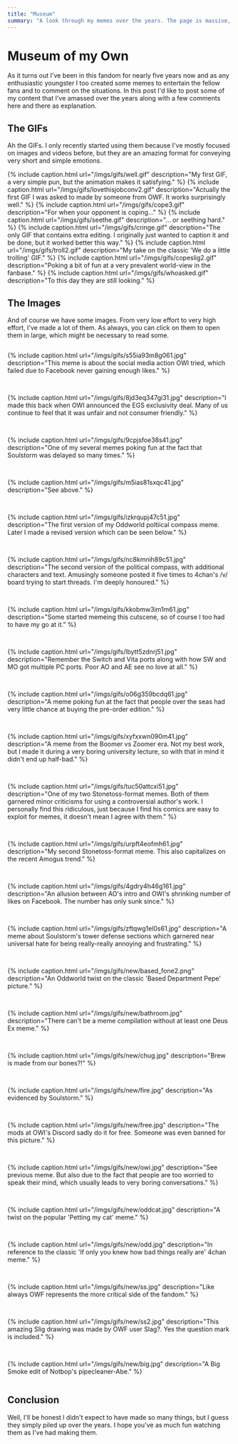 ```yaml
---
title: "Museum"
summary: "A look through my memes over the years. The page is massive, don't use mobile traffic."
---
```


<style>
    .videobox {
        display: grid;
        grid-template-columns: 1fr 1fr;
        grid-gap: 1rem;

        width: var(--width);
    }

    .videobox .video_cont {
        width: 100%;
    }

    .videobox .video_cont p {
        width: inherit;
        text-align: center;
        font-size: calc(var(--font-size) - 2px);
    }

    .videobox .video_cont video {
        width: inherit;
    }

    @media (orientation: portrait) {
        .videobox {
            grid-template-columns: 1fr;
            width: 100%;
        }
    }
</style>

# Museum of my Own

As it turns out I've been in this fandom for nearly five years now and as any enthusiastic youngster
I too created some memes to entertain the fellow fans and to comment on the situations. In this post
I'd like to post some of my content that I've amassed over the years along with a few comments here
and there as explanation.

## The GIFs

Ah the GIFs. I only recently started using them because I've mostly focused on images and videos
before, but they are an amazing format for conveying very short and simple emotions.

<div class="videobox">
{% include caption.html url="/imgs/gifs/well.gif" description="My first GIF, a very simple pun, but the animation makes it satisfying." %}
{% include caption.html url="/imgs/gifs/lovethisjobconv2.gif" description="Actually the first GIF I was asked to made by someone from OWF. It works surprisingly well." %}
{% include caption.html url="/imgs/gifs/cope3.gif" description="For when your opponent is coping..." %}
{% include caption.html url="/imgs/gifs/seethe.gif" description="... or seething hard." %}
{% include caption.html url="/imgs/gifs/cringe.gif" description="The only GIF that contains extra editing. I originally just wanted to caption it and be done, but it worked better this way." %}
{% include caption.html url="/imgs/gifs/troll2.gif" description="My take on the classic 'We do a little trolling' GIF." %}
{% include caption.html url="/imgs/gifs/copeslig2.gif" description="Poking a bit of fun at a very prevalent world-view in the fanbase." %}
{% include caption.html url="/imgs/gifs/whoasked.gif" description="To this day they are still looking." %}
</div>

## The Images

And of course we have some images. From very low effort to very high effort, I've made a lot
of them. As always, you can click on them to open them in large, which might be necessary to read some.

<div class="videobox">

{% include caption.html url="/imgs/gifs/s55ia93m8g061.jpg" description="This meme is about the social media action OWI tried, which failed due to Facebook never gaining enough likes." %}

{% include caption.html url="/imgs/gifs/8jd3eq347gi31.jpg" description="I made this back when OWI announced the EGS exclusivity deal. Many of us continue to feel that it was unfair and not consumer friendly." %}

{% include caption.html url="/imgs/gifs/9cpjsfoe38s41.jpg" description="One of my several memes poking fun at the fact that Soulstorm was delayed so many times." %}

{% include caption.html url="/imgs/gifs/m5ias81sxqc41.jpg" description="See above." %}

{% include caption.html url="/imgs/gifs/izkrqupj47c51.jpg" description="The first version of my
Oddworld poltiical compass meme. Later I made a revised version which can be seen below." %}

{% include caption.html url="/imgs/gifs/nc8kmnih89c51.jpg" description="The second version of the political compass, with additional characters and text. Amusingly someone posted it five times to 4chan's /v/ board trying to start threads. I'm deeply honoured." %}

{% include caption.html url="/imgs/gifs/kkobmw3im1m61.jpg" description="Some started memeing this cutscene, so of course I too had to have my go at it." %}

{% include caption.html url="/imgs/gifs/lbytt5zdnrj51.jpg" description="Remember the Switch and Vita ports along with how SW and MO got multiple PC ports. Poor AO and AE see no love at all." %}

{% include caption.html url="/imgs/gifs/o06g359bcdq61.jpg" description="A meme poking fun at the fact that people over the seas had very little chance at buying the pre-order edition." %}

{% include caption.html url="/imgs/gifs/xyfxxwn090m41.jpg" description="A meme from the Boomer vs Zoomer era. Not my best work, but I made it during a very boring university lecture, so with that in mind it didn't end up half-bad." %}

{% include caption.html url="/imgs/gifs/tuc50attcxi51.jpg" description="One of my two Stonetoss-format memes. Both of them garnered minor criticisms for using a controversial author's work. I personally find this ridiculous, just because I find his comics are easy to exploit for memes, it doesn't mean I agree with them." %}

{% include caption.html url="/imgs/gifs/urpft4eofmh61.jpg" description="My second Stonetoss-format meme. This also capitalizes on the recent Amogus trend." %}

{% include caption.html url="/imgs/gifs/4gdry4h46g161.jpg" description="An allusion between AO's intro and OWI's shrinking number of likes on Facebook. The number has only sunk since." %}

{% include caption.html url="/imgs/gifs/zftqwg1el0s61.jpg" description="A meme about Soulstorm's tower defense sections which garnered near universal hate for being really-really annoying and frustrating." %}

{% include caption.html url="/imgs/gifs/new/based_fone2.png" description="An Oddworld twist on the classic 'Based Department Pepe' picture." %}

{% include caption.html url="/imgs/gifs/new/bathroom.jpg" description="There can't be a meme compilation without at least one Deus Ex meme." %}

{% include caption.html url="/imgs/gifs/new/chug.jpg" description="Brew is made from our bones?!" %}

{% include caption.html url="/imgs/gifs/new/fire.jpg" description="As evidenced by Soulstorm." %}

{% include caption.html url="/imgs/gifs/new/free.jpg" description="The mods at OWI's Discord sadly do it for free. Someone was even banned for this picture." %}

{% include caption.html url="/imgs/gifs/new/owi.jpg" description="See previous meme. But also due to the fact that people are too worried to speak their mind, which usually leads to very boring conversations." %}

{% include caption.html url="/imgs/gifs/new/oddcat.jpg" description="A twist on the popular 'Petting my cat' meme." %}

{% include caption.html url="/imgs/gifs/new/odd.jpg" description="In reference to the classic 'If only you knew how bad things really are' 4chan meme." %}

{% include caption.html url="/imgs/gifs/new/ss.jpg" description="Like always OWF represents the more critical side of the fandom." %}

{% include caption.html url="/imgs/gifs/new/ss2.jpg" description="This amazing Slig drawing was made
by OWF user Slag?. Yes the question mark is included." %}

{% include caption.html url="/imgs/gifs/new/big.jpg" description="A Big Smoke edit of Notbop's pipecleaner-Abe." %}

</div>

## Conclusion

Well, I'll be honest I didn't expect to have made so many things, but I guess they simply piled up
over the years. I hope you've as much fun watching them as I've had making them.

